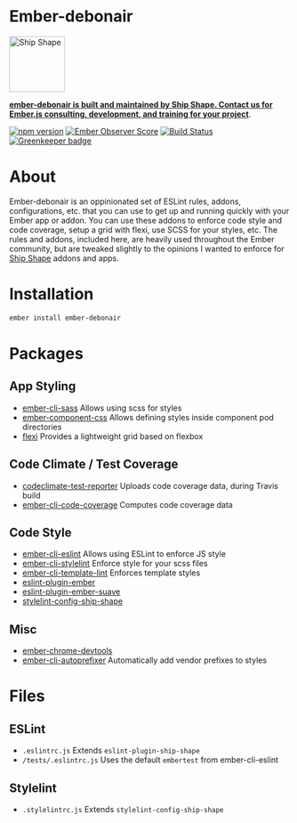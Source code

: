 # Ember-debonair

<a href="https://shipshape.io/"><img src="http://i.imgur.com/KVqNjgO.png" alt="Ship Shape" width="100" height="100"/></a>

**[ember-debonair is built and maintained by Ship Shape. Contact us for Ember.js consulting, development, and training for your project](https://shipshape.io/ember-consulting)**.

[![npm version](https://badge.fury.io/js/ember-debonair.svg)](http://badge.fury.io/js/ember-debonair)
[![Ember Observer Score](http://emberobserver.com/badges/ember-debonair.svg)](http://emberobserver.com/addons/ember-debonair)
[![Build Status](https://travis-ci.org/shipshapecode/ember-debonair.svg?branch=master)](https://travis-ci.org/shipshapecode/ember-debonair) [![Greenkeeper badge](https://badges.greenkeeper.io/shipshapecode/ember-debonair.svg)](https://greenkeeper.io/)


# About
Ember-debonair is an oppinionated set of ESLint rules, addons, configurations, etc. that you can use to get up and running quickly with your Ember app or addon. You can use these addons to enforce code style and code coverage, setup a grid with flexi, use SCSS for your styles, etc. The rules and addons, included here, are heavily used throughout the Ember community, but are tweaked slightly to the opinions I wanted to enforce for [Ship Shape](https://shipshape.io) addons and apps.

# Installation
```bash
ember install ember-debonair
```
# Packages

## App Styling
* [ember-cli-sass](https://github.com/aexmachina/ember-cli-sass) Allows using scss for styles
* [ember-component-css](https://github.com/ebryn/ember-component-css) Allows defining styles inside component pod directories
* [flexi](https://github.com/html-next/flexi) Provides a lightweight grid based on flexbox

## Code Climate / Test Coverage
* [codeclimate-test-reporter](https://github.com/codeclimate/javascript-test-reporter) Uploads code coverage data, during Travis build
* [ember-cli-code-coverage](https://github.com/kategengler/ember-cli-code-coverage) Computes code coverage data

## Code Style
* [ember-cli-eslint](https://github.com/ember-cli/ember-cli-eslint) Allows using ESLint to enforce JS style
* [ember-cli-stylelint](https://github.com/billybonks/ember-cli-stylelint) Enforce style for your scss files
* [ember-cli-template-lint](https://github.com/rwjblue/ember-cli-template-lint) Enforces template styles
* [eslint-plugin-ember](https://github.com/ember-cli/eslint-plugin-ember)
* [eslint-plugin-ember-suave](https://github.com/DockYard/eslint-plugin-ember-suave)
* [stylelint-config-ship-shape](https://github.com/shipshapecode/stylelint-config-ship-shape)

## Misc
* [ember-chrome-devtools](https://github.com/dwickern/ember-chrome-devtools)
* [ember-cli-autoprefixer](https://github.com/kimroen/ember-cli-autoprefixer) Automatically add vendor prefixes to styles

# Files

## ESLint
* `.eslintrc.js` Extends `eslint-plugin-ship-shape`
* `/tests/.eslintrc.js` Uses the default `embertest` from ember-cli-eslint

## Stylelint
* `.stylelintrc.js` Extends `stylelint-config-ship-shape`
